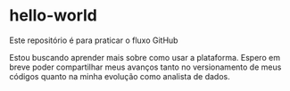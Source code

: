 # hello-world
Este repositório é para praticar o fluxo GitHub

Estou buscando aprender mais sobre como usar a plataforma. 
Espero em breve poder compartilhar meus avanços tanto no versionamento de meus códigos quanto na minha evolução como analista de dados.
